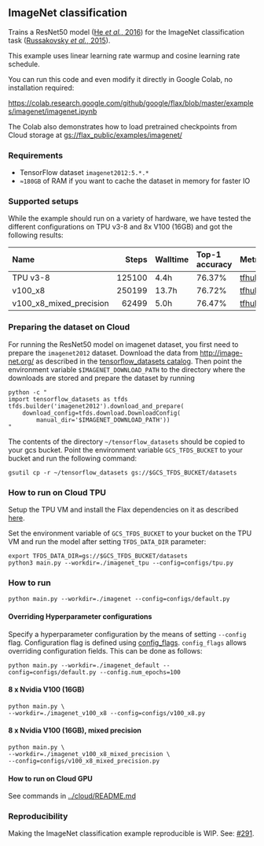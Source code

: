 ## ImageNet classification

Trains a ResNet50 model ([He *et al.*, 2016]) for the ImageNet classification task
([Russakovsky *et al.*, 2015]).

This example uses linear learning rate warmup and cosine learning rate schedule.

[He *et al.*, 2016]: https://arxiv.org/abs/1512.03385
[Russakovsky *et al.*, 2015]: https://arxiv.org/abs/1409.0575

You can run this code and even modify it directly in Google Colab, no
installation required:

https://colab.research.google.com/github/google/flax/blob/master/examples/imagenet/imagenet.ipynb

The Colab also demonstrates how to load pretrained checkpoints from Cloud
storage at
[gs://flax_public/examples/imagenet/](https://console.cloud.google.com/storage/browser/flax_public/examples/imagenet)

### Requirements

* TensorFlow dataset `imagenet2012:5.*.*`
* `≈180GB` of RAM if you want to cache the dataset in memory for faster IO

### Supported setups

While the example should run on a variety of hardware, 
we have tested the different configurations on TPU v3-8 and 8x V100 (16GB)
and got the following results:

| Name                    |   Steps | Walltime   | Top-1 accuracy   | Metrics                                                                                                                               | Workdir                                                                                                                                                              |
|:------------------------|--------:|:-----------|:-----------------|:--------------------------------------------------------------------------------------------------------------------------------------|:---------------------------------------------------------------------------------------------------------------------------------------------------------------------|
| TPU v3-8                 |  125100 | 4.4h      | 76.37%           | [tfhub.dev](https://tensorboard.dev/experiment/JwxRMYrsR4O6V6fnkn3dmg/)                 | [gs://flax_public/examples/imagenet/tpu](https://console.cloud.google.com/storage/browser/flax_public/examples/imagenet/tpu)                                 |
| v100_x8                 |  250199 | 13.7h      | 76.72%           | [tfhub.dev](https://tensorboard.dev/experiment/iJzNKovmS0q6k5t6k5wvOw/#scalars&_smoothingWeight=0&regexInput=v100_x8$)                 | [gs://flax_public/examples/imagenet/v100_x8](https://console.cloud.google.com/storage/browser/flax_public/examples/imagenet/v100_x8)                                 |
| v100_x8_mixed_precision |   62499 | 5.0h       | 76.47%           | [tfhub.dev](https://tensorboard.dev/experiment/iJzNKovmS0q6k5t6k5wvOw/#scalars&_smoothingWeight=0&regexInput=v100_x8_mixed_precision) | [gs://flax_public/examples/imagenet/v100_x8_mixed_precision](https://console.cloud.google.com/storage/browser/flax_public/examples/imagenet/v100_x8_mixed_precision) |

### Preparing the dataset on Cloud

For running the ResNet50 model on imagenet dataset, 
you first need to prepare the `imagenet2012` dataset. 
Download the data from http://image-net.org/ as described in the
[tensorflow_datasets catalog](https://www.tensorflow.org/datasets/catalog/imagenet2012). 
Then point the environment variable `$IMAGENET_DOWNLOAD_PATH` 
to the directory where the downloads are stored and prepare the dataset 
by running

```shell
python -c "
import tensorflow_datasets as tfds
tfds.builder('imagenet2012').download_and_prepare(
    download_config=tfds.download.DownloadConfig(
        manual_dir='$IMAGENET_DOWNLOAD_PATH'))
"
```

The contents of the directory `~/tensorflow_datasets` should be copied to your gcs bucket. Point the environment variable `GCS_TFDS_BUCKET` to your bucket and run the following command:

```shell
gsutil cp -r ~/tensorflow_datasets gs://$GCS_TFDS_BUCKET/datasets
```

### How to run on Cloud TPU



Setup the TPU VM and install the Flax dependencies on it as described 
[here](https://cloud.google.com/tpu/docs/jax-quickstart-tpu-vm).

Set the environment variable of `GCS_TFDS_BUCKET` to your bucket on the TPU VM 
and run the model after setting `TFDS_DATA_DIR` parameter:

```shell
export TFDS_DATA_DIR=gs://$GCS_TFDS_BUCKET/datasets
python3 main.py --workdir=./imagenet_tpu --config=configs/tpu.py
```



### How to run

```shell
python main.py --workdir=./imagenet --config=configs/default.py
```

#### Overriding Hyperparameter configurations

Specify a hyperparameter configuration by the means of setting `--config` flag.
Configuration flag is defined using
[config_flags](https://github.com/google/ml_collections/tree/master#config-flags).
`config_flags` allows overriding configuration fields. This can be done as
follows:

```shell
python main.py --workdir=./imagenet_default --config=configs/default.py --config.num_epochs=100
```

#### 8 x Nvidia V100 (16GB)

```shell
python main.py \
--workdir=./imagenet_v100_x8 --config=configs/v100_x8.py
```

#### 8 x Nvidia V100 (16GB), mixed precision

```shell
python main.py \
--workdir=./imagenet_v100_x8_mixed_precision \
--config=configs/v100_x8_mixed_precision.py
```
#### How to run on Cloud GPU

See commands in [../cloud/README.md](../cloud/README.md)

### Reproducibility

Making the ImageNet classification example reproducible is WIP. 
See: [#291](https://github.com/google/flax/issues/291).
